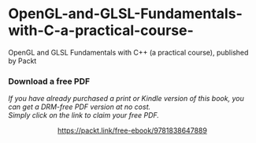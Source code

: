 # OpenGL-and-GLSL-Fundamentals-with-C-a-practical-course-
OpenGL and GLSL Fundamentals with C++ (a practical course), published by Packt
### Download a free PDF

 <i>If you have already purchased a print or Kindle version of this book, you can get a DRM-free PDF version at no cost.<br>Simply click on the link to claim your free PDF.</i>
<p align="center"> <a href="https://packt.link/free-ebook/9781838647889">https://packt.link/free-ebook/9781838647889 </a> </p>